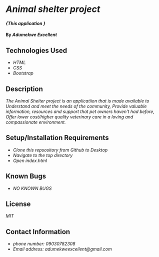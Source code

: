 # _Animal shelter project_

#### _{This application }_

#### By _**Adumekwe Excellent**_

## Technologies Used

* _HTML_
* _CSS_
* _Bootstrap_

## Description

_The Animal Shelter project is an applicatiion that is made available to Understand and meet the needs of the community, Provide valuable information, resources and support that pet owners haven’t had before, Offer lower cost/higher quality veterinary care in a loving and compassionate environment._

## Setup/Installation Requirements

* _Clone this repsository from Github to Desktop_
* _Navigate to the top directory_
* _Open index.html_


## Known Bugs

* _NO KNOWN BUGS_

## License

_MIT_

## Contact Information
* _phone number: 09030782308_
* _Email address: adumekweexcellent@gmail.com_